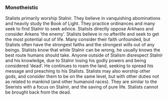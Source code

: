 ### Monotheistic
Stalists primarily worship Stalnir. They believe in vanquishing abominations and heavily study the Book of Light. They practice ordinances and many seek to find Stalnir to seek advice. Stalists directly oppose Arkhaos and consider Arkens ‘the enemy’. Stalists believe in no afterlife and seek to get the most potential out of life. Many consider their faith unfounded, but Stalists often have the strongest faiths and the strongest wills out of any beings. Stalists know that while Stalnir can be wrong, he usually knows the best route humans should take. Anyone outside of Stalism disrespect Stalnir and his knowledge, due to Stalnir losing his godly powers and being considered ‘dead’. He continues to roam the land, seeking to spread his message and preaching to his Stalists. Stalists may also worship other gods, and consider them to be on the same level, but with other duties not as related to mankind (and other humanoid races). They are similar to the Seerists with a focus on Stalnir, and the saving of pure life. Stalists cannot be brought back from the dead.